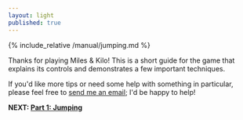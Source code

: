 ```yaml
---
layout: light
published: true
---
```

{% include_relative /manual/jumping.md %}

Thanks for playing Miles & Kilo! This is a short guide for the game that explains its controls and demonstrates a few important techniques.

If you'd like more tips or need some help with something in particular, please feel free to <a href="mailto:mike@thepixelguy.com">send me an email</a>; I'd be happy to help!

**NEXT: [Part 1: Jumping](/manual/jumping)**
